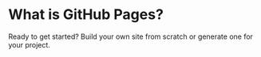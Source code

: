 # What is GitHub Pages?
Ready to get started? Build your own site from scratch or generate one for your project.
